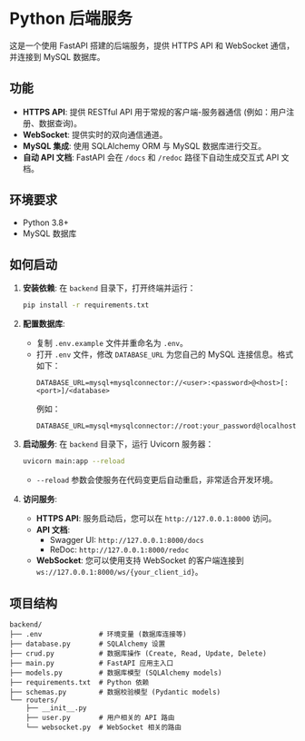 # Python 后端服务

这是一个使用 FastAPI 搭建的后端服务，提供 HTTPS API 和 WebSocket 通信，并连接到 MySQL 数据库。

## 功能

- **HTTPS API**: 提供 RESTful API 用于常规的客户端-服务器通信 (例如：用户注册、数据查询)。
- **WebSocket**: 提供实时的双向通信通道。
- **MySQL 集成**: 使用 SQLAlchemy ORM 与 MySQL 数据库进行交互。
- **自动 API 文档**: FastAPI 会在 `/docs` 和 `/redoc` 路径下自动生成交互式 API 文档。

## 环境要求

- Python 3.8+
- MySQL 数据库

## 如何启动

1.  **安装依赖**:
    在 `backend` 目录下，打开终端并运行：

    ```bash
    pip install -r requirements.txt
    ```

2.  **配置数据库**:

    - 复制 `.env.example` 文件并重命名为 `.env`。
    - 打开 `.env` 文件，修改 `DATABASE_URL` 为您自己的 MySQL 连接信息。格式如下：
      ```
      DATABASE_URL=mysql+mysqlconnector://<user>:<password>@<host>[:<port>]/<database>
      ```
      例如：
      ```
      DATABASE_URL=mysql+mysqlconnector://root:your_password@localhost:3306/my_app_db
      ```

3.  **启动服务**:
    在 `backend` 目录下，运行 Uvicorn 服务器：

    ```bash
    uvicorn main:app --reload
    ```

    - `--reload` 参数会使服务在代码变更后自动重启，非常适合开发环境。

4.  **访问服务**:
    - **HTTPS API**: 服务启动后，您可以在 `http://127.0.0.1:8000` 访问。
    - **API 文档**:
      - Swagger UI: `http://127.0.0.1:8000/docs`
      - ReDoc: `http://127.0.0.1:8000/redoc`
    - **WebSocket**: 您可以使用支持 WebSocket 的客户端连接到 `ws://127.0.0.1:8000/ws/{your_client_id}`。

## 项目结构

```
backend/
├── .env              # 环境变量 (数据库连接等)
├── database.py       # SQLAlchemy 设置
├── crud.py           # 数据库操作 (Create, Read, Update, Delete)
├── main.py           # FastAPI 应用主入口
├── models.py         # 数据库模型 (SQLAlchemy models)
├── requirements.txt  # Python 依赖
├── schemas.py        # 数据校验模型 (Pydantic models)
└── routers/
    ├── __init__.py
    ├── user.py       # 用户相关的 API 路由
    └── websocket.py  # WebSocket 相关的路由
```
